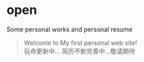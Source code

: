 # open
Some personal works and personal resume 
> Welcome to My first personal web site! </br>
> 玩命更新中...
简历不断完善中...敬请期待